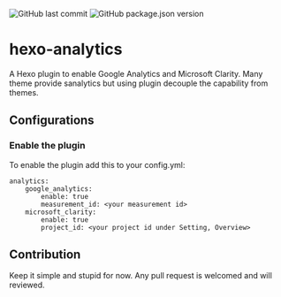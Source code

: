 ![GitHub last commit](https://img.shields.io/github/last-commit/neoalienson/hexo-analytics)
![GitHub package.json version](https://img.shields.io/github/package-json/v/neoalienson/hexo-analytics)
  
# hexo-analytics
A Hexo plugin to enable Google Analytics and Microsoft Clarity. Many theme provide sanalytics but using plugin decouple the capability from themes.

## Configurations

### Enable the plugin

To enable the plugin add this to your config.yml:
```
analytics:
    google_analytics:
        enable: true
        measurement_id: <your measurement id>
    microsoft_clarity:
        enable: true
        project_id: <your project id under Setting, Overview>
```

## Contribution

Keep it simple and stupid for now. Any pull request is welcomed and will reviewed.
